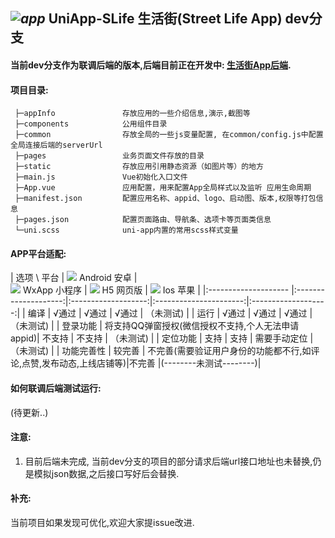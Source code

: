 ## _![app](https://github.com/pjqdyd/UniApp-SLife/blob/dev/appInfo/appIcon/icon40.png)_ UniApp-SLife  生活街(Street Life App) dev分支

#### 当前dev分支作为联调后端的版本,后端目前正在开发中: [生活街App后端](https://github.com/pjqdyd/SLife-Dev).

#### 项目目录:
```
 ├─appInfo               存放应用的一些介绍信息,演示,截图等
 ├─components            公用组件目录
 ├─common                存放全局的一些js变量配置, 在common/config.js中配置全局连接后端的serverUrl
 ├─pages                 业务页面文件存放的目录
 ├─static                存放应用引用静态资源（如图片等）的地方
 ├─main.js               Vue初始化入口文件
 ├─App.vue               应用配置，用来配置App全局样式以及监听 应用生命周期
 ├─manifest.json         配置应用名称、appid、logo、启动图、版本,权限等打包信息
 ├─pages.json            配置页面路由、导航条、选项卡等页面类信息
 └─uni.scss              uni-app内置的常用scss样式变量
```
#### APP平台适配:

 |       选项 \ 平台     |      ![](https://github.com/pjqdyd/UniApp-SLife/blob/master/appInfo/demoIcon/android.png) Android 安卓    |   
                               ![](https://github.com/pjqdyd/UniApp-SLife/blob/master/appInfo/demoIcon/wx.png) WxApp 小程序          |
                               ![](https://github.com/pjqdyd/UniApp-SLife/blob/master/appInfo/demoIcon/H5.png) H5 网页版             | 
                               ![](https://github.com/pjqdyd/UniApp-SLife/blob/master/appInfo/demoIcon/IOS.png) Ios 苹果             |
 |:-------------------- |:--------------------:|:-------------------:|:----------------------:|:-------------------:|
 |        编译     |      √通过            |    √通过                           |       √通过     |   （未测试)    |
 |        运行     |      √通过            |    √通过                           |       √通过     |   （未测试)    |
 |    登录功能     |   将支持QQ弹窗授权(微信授权不支持,个人无法申请appid)| 不支持   |      不支持     |  （未测试)     |
 |    定位功能     |      支持             |    支持                             |   需要手动定位   |  （未测试)     |
 |   功能完善性    |    较完善  | 不完善(需要验证用户身份的功能都不行,如评论,点赞,发布动态,上线店铺等)|不完善   |(--------未测试--------)|


#### 如何联调后端测试运行:
 (待更新..)
 
#### 注意:
  1. 目前后端未完成, 当前dev分支的项目的部分请求后端url接口地址也未替换,仍是模拟json数据,之后接口写好后会替换.
 
#### 补充:
 
   当前项目如果发现可优化,欢迎大家提issue改进.
   
   
   
